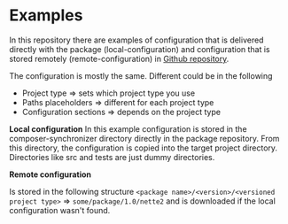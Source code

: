 # Examples
In this repository there are examples of configuration that is delivered
directly with the package (local-configuration) and configuration
that is stored remotely (remote-configuration) in [Github repository](https://github.com/composer-synchronizer/packages).

The configuration is mostly the same. Different could be in the following
- Project type => sets which project type you use
- Paths placeholders => different for each project type
- Configuration sections => depends on the project type

**Local configuration**
In this example configuration is stored in the composer-synchronizer directory directly in the package repository.
From this directory, the configuration is copied into the target project directory.
Directories like src and tests are just dummy directories.

**Remote configuration**

Is stored in the following structure
`<package name>/<version>/<versioned project type>` => `some/package/1.0/nette2` and is downloaded if the local configuration wasn't found.
